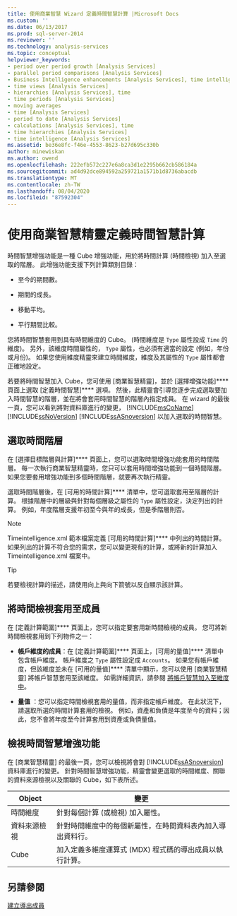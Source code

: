 ```yaml
---
title: 使用商業智慧 Wizard 定義時間智慧計算 |Microsoft Docs
ms.custom: ''
ms.date: 06/13/2017
ms.prod: sql-server-2014
ms.reviewer: ''
ms.technology: analysis-services
ms.topic: conceptual
helpviewer_keywords:
- period over period growth [Analysis Services]
- parallel period comparisons [Analysis Services]
- Business Intelligence enhancements [Analysis Services], time intelligence
- time views [Analysis Services]
- hierarchies [Analysis Services], time
- time periods [Analysis Services]
- moving averages
- time [Analysis Services]
- period to date [Analysis Services]
- calculations [Analysis Services], time
- time hierarchies [Analysis Services]
- time intelligence [Analysis Services]
ms.assetid: be36e8fc-f46e-4553-8623-b27d695c330b
author: minewiskan
ms.author: owend
ms.openlocfilehash: 222efb572c227e6a8ca3d1e2295b662cb586184a
ms.sourcegitcommit: ad4d92dce894592a259721a1571b1d8736abacdb
ms.translationtype: MT
ms.contentlocale: zh-TW
ms.lasthandoff: 08/04/2020
ms.locfileid: "87592304"
---
```

# <a name="define-time-intelligence-calculations-using-the-business-intelligence-wizard"></a>使用商業智慧精靈定義時間智慧計算
  時間智慧增強功能是一種 Cube 增強功能，用於將時間計算 (時間檢視) 加入至選取的階層。 此增強功能支援下列計算類別目錄：  
  
-   至今的期間數。  
  
-   期間的成長。  
  
-   移動平均。  
  
-   平行期間比較。  
  
 您將時間智慧套用到具有時間維度的 Cube。 (時間維度是 `Type` 屬性設成 `Time` 的維度)。 另外，該維度時間屬性的， `Type` 屬性，也必須有適當的設定 (例如，年份或月份)。 如果您使用維度精靈來建立時間維度，維度及其屬性的 `Type` 屬性都會正確地設定。  
  
 若要將時間智慧加入 Cube，您可使用 [商業智慧精靈]，並於 [選擇增強功能]**** 頁面上選取 [定義時間智慧]**** 選項。 然後，此精靈會引導您逐步完成選取要加入時間智慧的階層，並在將會套用時間智慧的階層內指定成員。 在 wizard 的最後一頁，您可以看到將對資料庫進行的變更， [!INCLUDE[msCoName](../../includes/msconame-md.md)] [!INCLUDE[ssNoVersion](../../includes/ssnoversion-md.md)] [!INCLUDE[ssASnoversion](../../includes/ssasnoversion-md.md)] 以加入選取的時間智慧。  
  
## <a name="selecting-a-time-hierarchy"></a>選取時間階層  
 在 [選擇目標階層與計算]**** 頁面上，您可以選取時間增強功能套用的時間階層。 每一次執行商業智慧精靈時，您只可以套用時間增強功能到一個時間階層。 如果您要套用增強功能到多個時間階層，就要再次執行精靈。  
  
 選取時間階層後，在 [可用的時間計算]**** 清單中，您可選取套用至階層的計算。 根據階層中的層級與針對每個層級之屬性的 `Type` 屬性設定，決定列出的計算。 例如，年度階層支援年初至今與年的成長，但是季階層則否。  
  
> [!NOTE]  
>  Timeintelligence.xml 範本檔案定義 [可用的時間計算]**** 中列出的時間計算。 如果列出的計算不符合您的需求，您可以變更現有的計算，或將新的計算加入 Timeintelligence.xml 檔案中。  
  
> [!TIP]  
>  若要檢視計算的描述，請使用向上與向下箭號以反白顯示該計算。  
  
## <a name="apply-time-views-to-members"></a>將時間檢視套用至成員  
 在 [定義計算範圍]**** 頁面上，您可以指定要套用新時間檢視的成員。 您可將新時間檢視套用到下列物件之一：  
  
-   **帳戶維度的成員**：在 [定義計算範圍]**** 頁面上，[可用的量值]**** 清單中包含帳戶維度。 帳戶維度之 `Type` 屬性設定成 `Accounts`。 如果您有帳戶維度，但該維度並未在 [可用的量值]**** 清單中顯示，您可以使用 [商業智慧精靈] 將帳戶智慧套用至該維度。 如需詳細資訊，請參閱 [將帳戶智慧加入至維度中](bi-wizard-add-account-intelligence-to-a-dimension.md)。  
  
-   **量值** ：您可以指定時間檢視套用的量值，而非指定帳戶維度。 在此狀況下，請選取所選的時間計算套用的檢視。 例如，資產和負債是年度至今的資料；因此，您不會將年度至今計算套用到資產或負債量值。  
  
## <a name="viewing-the-time-intelligence-enhancement"></a>檢視時間智慧增強功能  
 在 [商業智慧精靈] 的最後一頁，您可以檢視將會對 [!INCLUDE[ssASnoversion](../../includes/ssasnoversion-md.md)] 資料庫進行的變更。 針對時間智慧增強功能，精靈會變更選取的時間維度、關聯的資料來源檢視以及關聯的 Cube，如下表所述。  
  
|Object|變更|  
|------------|------------|  
|時間維度|針對每個計算 (或檢視) 加入屬性。|  
|資料來源檢視|針對時間維度中的每個新屬性，在時間資料表內加入導出資料行。|  
|Cube|加入定義多維度運算式 (MDX) 程式碼的導出成員以執行計算。|  
  
## <a name="see-also"></a>另請參閱  
 [建立導出成員](create-calculated-members.md)  
  
  
